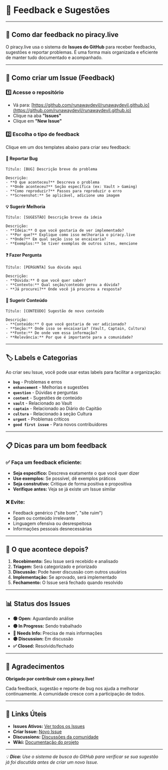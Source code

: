 # 💬 Feedback e Sugestões

---

## 🎯 Como dar feedback no piracy.live

O piracy.live usa o sistema de **Issues do GitHub** para receber feedbacks, sugestões e reportar problemas. É uma forma mais organizada e eficiente de manter tudo documentado e acompanhado.

---

## 🚀 Como criar um Issue (Feedback)

### 1️⃣ Acesse o repositório
- Vá para: [https://github.com/runawaydevil/runawaydevil.github.io](https://github.com/runawaydevil/runawaydevil.github.io)
- Clique na aba **"Issues"**
- Clique em **"New Issue"**

### 2️⃣ Escolha o tipo de feedback
Clique em um dos templates abaixo para criar seu feedback:

#### 🐛 **Reportar Bug**
```
Título: [BUG] Descrição breve do problema

Descrição:
- **O que aconteceu?** Descreva o problema
- **Onde aconteceu?** Seção específica (ex: Vault > Gaming)
- **Como reproduzir?** Passos para reproduzir o erro
- **Screenshot:** Se aplicável, adicione uma imagem
```

#### 💡 **Sugerir Melhoria**
```
Título: [SUGESTÃO] Descrição breve da ideia

Descrição:
- **Ideia:** O que você gostaria de ver implementado?
- **Por que?** Explique como isso melhoraria o piracy.live
- **Onde?** Em qual seção isso se encaixaria?
- **Exemplos:** Se tiver exemplos de outros sites, mencione
```

#### ❓ **Fazer Pergunta**
```
Título: [PERGUNTA] Sua dúvida aqui

Descrição:
- **Dúvida:** O que você quer saber?
- **Contexto:** Qual seção/conteúdo gerou a dúvida?
- **Já procurei?** Onde você já procurou a resposta?
```

#### 📝 **Sugerir Conteúdo**
```
Título: [CONTEÚDO] Sugestão de novo conteúdo

Descrição:
- **Conteúdo:** O que você gostaria de ver adicionado?
- **Seção:** Onde isso se encaixaria? (Vault, Captain, Cultura)
- **Fonte:** De onde vem essa informação?
- **Relevância:** Por que é importante para a comunidade?
```

---

## 🏷️ Labels e Categorias

Ao criar seu Issue, você pode usar estas labels para facilitar a organização:

- **`bug`** - Problemas e erros
- **`enhancement`** - Melhorias e sugestões
- **`question`** - Dúvidas e perguntas
- **`content`** - Sugestões de conteúdo
- **`vault`** - Relacionado ao Vault
- **`captain`** - Relacionado ao Diário do Capitão
- **`cultura`** - Relacionado à seção Cultura
- **`urgent`** - Problemas críticos
- **`good first issue`** - Para novos contribuidores

---

## 📋 Dicas para um bom feedback

### ✅ **Faça um feedback eficiente:**
- **Seja específico:** Descreva exatamente o que você quer dizer
- **Use exemplos:** Se possível, dê exemplos práticos
- **Seja construtivo:** Critique de forma positiva e propositiva
- **Verifique antes:** Veja se já existe um Issue similar

### ❌ **Evite:**
- Feedback genérico ("site bom", "site ruim")
- Spam ou conteúdo irrelevante
- Linguagem ofensiva ou desrespeitosa
- Informações pessoais desnecessárias

---

## 🔄 O que acontece depois?

1. **Recebimento:** Seu Issue será recebido e analisado
2. **Triagem:** Será categorizado e priorizado
3. **Discussão:** Pode haver discussão com outros usuários
4. **Implementação:** Se aprovado, será implementado
5. **Fechamento:** O Issue será fechado quando resolvido

---

## 📊 Status dos Issues

- **🟢 Open:** Aguardando análise
- **🟡 In Progress:** Sendo trabalhado
- **🔵 Needs Info:** Precisa de mais informações
- **🟣 Discussion:** Em discussão
- **✅ Closed:** Resolvido/fechado

---

## 🎉 Agradecimentos

**Obrigado por contribuir com o piracy.live!** 

Cada feedback, sugestão e reporte de bug nos ajuda a melhorar continuamente. A comunidade cresce com a participação de todos.

---

## 🔗 Links Úteis

- **Issues Ativos:** [Ver todos os Issues](https://github.com/runawaydevil/runawaydevil.github.io/issues)
- **Criar Issue:** [Novo Issue](https://github.com/runawaydevil/runawaydevil.github.io/issues/new)
- **Discussions:** [Discussões da comunidade](https://github.com/runawaydevil/runawaydevil.github.io/discussions)
- **Wiki:** [Documentação do projeto](https://github.com/runawaydevil/runawaydevil.github.io/wiki)

---

*💡 **Dica:** Use o sistema de busca do GitHub para verificar se sua sugestão já foi discutida antes de criar um novo Issue.*

